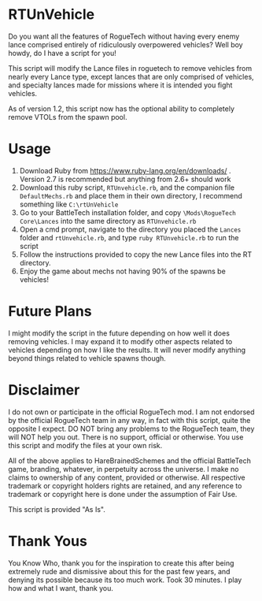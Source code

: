 # RTUnVehicle
Do you want all the features of RogueTech without having every enemy lance comprised entirely of ridiculously overpowered vehicles? Well boy howdy, do I have a script for you!

This script will modify the Lance files in roguetech to remove vehicles from nearly every Lance type, except lances that are only comprised of vehicles, and specialty lances made for missions where it is intended you fight vehicles.

As of version 1.2, this script now has the optional ability to completely remove VTOLs from the spawn pool.

# Usage
1) Download Ruby from https://www.ruby-lang.org/en/downloads/ . Version 2.7 is recommended but anything from 2.6+ should work
2) Download this ruby script, `RTUnvehicle.rb`, and the companion file `DefaultMechs.rb` and place them in their own directory, I recommend something like `C:\rtUnVehicle`
3) Go to your BattleTech installation folder, and copy `\Mods\RogueTech Core\Lances` into the same directory as `RTUnvehicle.rb`
4) Open a cmd prompt, navigate to the directory you placed the `Lances` folder and `rtUnvehicle.rb`, and type `ruby RTUnvehicle.rb` to run the script
5) Follow the instructions provided to copy the new Lance files into the RT directory.
6) Enjoy the game about mechs not having 90% of the spawns be vehicles!

# Future Plans
I might modify the script in the future depending on how well it does removing vehicles. I may expand it to modify other aspects related to vehicles depending on how I like the results. It will never modify anything beyond things related to vehicle spawns though.

# Disclaimer
I do not own or participate in the official RogueTech mod. I am not endorsed by the official RogueTech team in any way, in fact with this script, quite the opposite I expect. DO NOT bring any problems to the RogueTech team, they will NOT help you out. There is no support, official or otherwise. You use this script and modify the files at your own risk.

All of the above applies to HareBrainedSchemes and the official BattleTech game, branding, whatever, in perpetuity across the universe. I make no claims to ownership of any content, provided or otherwise. All respective trademark or copyright holders rights are retained, and any reference to trademark or copyright here is done under the assumption of Fair Use.

This script is provided "As Is".

# Thank Yous
You Know Who, thank you for the inspiration to create this after being extremely rude and dismissive about this for the past few years, and denying its possible because its too much work. Took 30 minutes. I play how and what I want, thank you.
